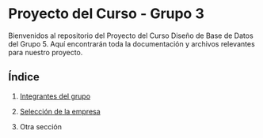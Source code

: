 # Proyecto del Curso - Grupo 3

Bienvenidos al repositorio del Proyecto del Curso Diseño de Base de Datos del Grupo 5. Aquí encontrarán toda la documentación y archivos relevantes para nuestro proyecto.

## Índice

1. [Integrantes del grupo](01.Integrantes/Integrantes.md)

2. [Selección de la empresa](02.Selección%20de%20la%20empresa/AcercaEmpresa.md)

3. Otra sección
